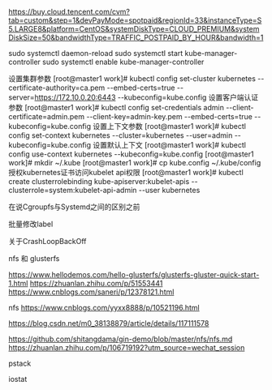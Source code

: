 https://buy.cloud.tencent.com/cvm?tab=custom&step=1&devPayMode=spotpaid&regionId=33&instanceType=S5.LARGE8&platform=CentOS&systemDiskType=CLOUD_PREMIUM&systemDiskSize=50&bandwidthType=TRAFFIC_POSTPAID_BY_HOUR&bandwidth=1


sudo systemctl daemon-reload
sudo systemctl start kube-manager-controller
sudo systemctl enable kube-manager-controller

设置集群参数
[root@master1 work]# kubectl config set-cluster kubernetes --certificate-authority=ca.pem --embed-certs=true --server=https://172.10.0.20:6443 --kubeconfig=kube.config
设置客户端认证参数
[root@master1 work]# kubectl config set-credentials admin --client-certificate=admin.pem --client-key=admin-key.pem --embed-certs=true --kubeconfig=kube.config
设置上下文参数
[root@master1 work]# kubectl config set-context kubernetes --cluster=kubernetes --user=admin --kubeconfig=kube.config
设置默认上下文
[root@master1 work]# kubectl config use-context kubernetes --kubeconfig=kube.config
[root@master1 work]# mkdir ~/.kube
[root@master1 work]# cp kube.config ~/.kube/config
授权kubernetes证书访问kubelet api权限
[root@master1 work]# kubectl create clusterrolebinding kube-apiserver:kubelet-apis --clusterrole=system:kubelet-api-admin --user kubernetes


在说Cgroupfs与Systemd之间的区别之前


批量修改label


关于CrashLoopBackOff


nfs 和 glusterfs 

https://www.hellodemos.com/hello-glusterfs/glusterfs-gluster-quick-start-1.html
https://zhuanlan.zhihu.com/p/51553441
https://www.cnblogs.com/saneri/p/12378121.html


nfs 
https://www.cnblogs.com/yyxx8888/p/10521196.html

https://blog.csdn.net/m0_38138879/article/details/117111578

https://github.com/shitangdama/gin-demo/blob/master/nfs/nfs.md
https://zhuanlan.zhihu.com/p/106719192?utm_source=wechat_session


pstack

iostat
